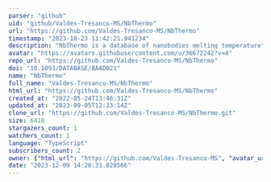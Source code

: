 ```yaml
---
parser: "github"
uid: "github/Valdes-Tresanco-MS/NbThermo"
url: "https://github.com/Valdes-Tresanco-MS/NbThermo"
timestamp: "2023-10-23 11:42:21.941234"
description: "NbThermo is a database of nanobodies melting temperature"
avatar: "https://avatars.githubusercontent.com/u/36672242?v=4"
repo_url: "https://github.com/Valdes-Tresanco-MS/NbThermo"
doi: "10.1093/DATABASE/BAAD021"
name: "NbThermo"
full_name: "Valdes-Tresanco-MS/NbThermo"
html_url: "https://github.com/Valdes-Tresanco-MS/NbThermo"
created_at: "2022-05-24T13:46:31Z"
updated_at: "2023-09-05T12:33:14Z"
clone_url: "https://github.com/Valdes-Tresanco-MS/NbThermo.git"
size: 6410
stargazers_count: 1
watchers_count: 1
language: "TypeScript"
subscribers_count: 2
owner: {"html_url": "https://github.com/Valdes-Tresanco-MS", "avatar_url": "https://avatars.githubusercontent.com/u/36672242?v=4", "login": "Valdes-Tresanco-MS", "type": "User"}
date: "2023-12-09 14:20:31.020566"
---
```

